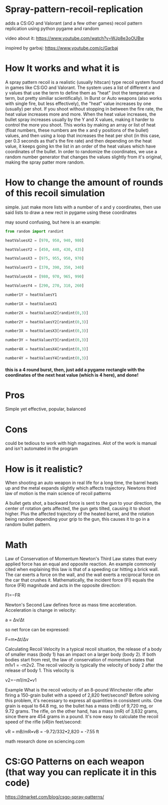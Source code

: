 # Spray-pattern-recoil-replication

adds a CS:GO and Valorant (and a few other games) recoil pattern replication using python pygame and random

video about it:
https://www.youtube.com/watch?v=WJp8e3oOUBw

inspired by garbaj:
https://www.youtube.com/c/Garbaj


# How It works and what it is

A spray pattern recoil is a realistic (usually hitscan) type recoil system found in games like CS:GO and Valorant.
The system uses a list of different x and y values that use the term to define them as "heat" (not the temperature term, but pretty similiar scientifically).
In Burst or Auto weapons (also works with single fire, but less effectively), the "heat" value increases by one (usually) per shot. If you shoot without stopping in between the fire rate, the heat value increases more and more. When the heat value increases, the bullet spray increases usually by the Y and X values, making it harder to control the more you shoot. This works by making an array or list of heat (float numbers, these numbers are the x and y positions of the bullet) values, and then using a loop that increases the heat per shot (in this case, per 0.3 seconds as that's the fire rate) and then depending on the heat value, it keeps going kn the list in an order of the heat values which have coordinates of the bullet. In order to randomize the coordinates, we use a random number generator that changes the values slightly from it's original, making the spray patter more random.

# How to change the amount of rounds of this recoil simulation

simple. just make more lists with a number of x and y coordinates, then use said lists to draw a new rect in pygame using these coordinates

may sound confusing, but here is an example:

```python
from random import randint

heatValuesX2 = [970, 950, 940, 980]

heatValuesY2 = [450, 440, 430, 435]

heatValuesX3 = [975, 955, 950, 970]

heatValuesY3 = [370, 390, 350, 340]

heatValuesX4 = [980, 970, 965, 990]

heatValuesY4 = [290, 270, 310, 260]

number1Y = heatValuesY1

number1X = heatValuesX1

number2X = heatValuesX2[randint(0,3)]

number2Y = heatValuesY2[randint(0,3)]

number3X = heatValuesX3[randint(0,3)]

number3Y = heatValuesY3[randint(0,3)]

number4X = heatValuesX4[randint(0,3)]

number4Y = heatValuesY4[randint(0,3)]
```

#### this is a 4 round burst, then, just add a pygame rectangle with the coordinates of the next heat value (which is 4 here), and done!

# Pros
Simple yet effective, popular, balanced

# Cons
could be tedious to work with high magazines. Alot of the work is manual and isn't automated in the program

# How is it realistic?
When shooting an auto weapon in real life for a long time, the barrel heats up and the metal expands slightly which affects trajectory.
Newtons third law of motion is the main science of recoil patterns

A bullet gets shot, a backward force is sent to the gun to your direction, the center of rotation gets affected, the gun gets tilted, causing it to shoot higher. Plus the affected trajectory of the heated barrel, and the rotation being random depending your grip to the gun, this causes it to go in a random bullet pattern.

# Math
Law of Conservation of Momentum
Newton's Third Law states that every applied force has an equal and opposite reaction. An example commonly cited when explaining this law is that of a speeding car hitting a brick wall. The car exerts a force on the wall, and the wall exerts a reciprocal force on the car that crushes it. Mathematically, the incident force (FI) equals the force (FR) magnitude and acts in the opposite direction:

FI=−FR

Newton's Second Law defines force as mass time acceleration. Acceleration is change in velocity:

a = Δv/Δt

so net force can be expressed:

F=m•Δt/Δv

Calculating Recoil Velocity
In a typical recoil situation, the release of a body of smaller mass (body 1) has an impact on a larger body (body 2). If both bodies start from rest, the law of conservation of momentum states that m1v1 = -m2v2. The recoil velocity is typically the velocity of body 2 after the release of body 1. This velocity is

v2=−m1/m2•v1

Example
What is the recoil velocity of an 8-pound Winchester rifle after firing a 150-grain bullet with a speed of 2,820 feet/second?
Before solving this problem, it's necessary to express all quantities in consistent units. One grain is equal to 64.8 mg, so the bullet has a mass (mB) of 9,720 mg, or 9.72 grams. The rifle, on the other hand, has a mass (mR) of 3,632 grams, since there are 454 grams in a pound. It's now easy to calculate the recoil speed of the rifle (vR)in feet/second:

vR = mB/mR•vB = -9.72/332•2,820 = -7.55 ft

math research done on sciencing.com

# CS:GO Patterns on each weapon (that way you can replicate it in this code)
https://dmarket.com/blog/csgo-spray-patterns/
